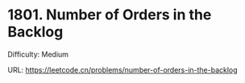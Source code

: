 # 1801. Number of Orders in the Backlog

Difficulty: Medium

URL: https://leetcode.cn/problems/number-of-orders-in-the-backlog

